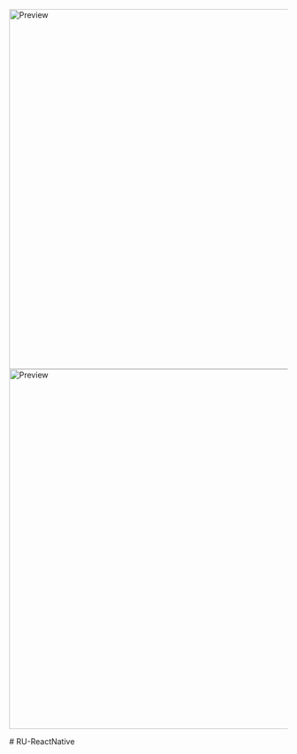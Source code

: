 
<img src="https://drive.google.com/uc?export=view&id=12Bh29XTmAnr0kpRxmYVsW5WyaUlMQ8hC" style="width: 650px; max-width: 100%; height: auto" title="Preview" />

<img src="https://drive.google.com/uc?export=view&id=1ciLw6CT9amEImpT8c_pSUHDb1FLm12qh" style="width: 650px; max-width: 100%; height: auto" title="Preview" />

﻿# RU-ReactNative
